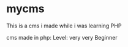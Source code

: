 mycms
=====
This is a cms i made while i was learning PHP

cms made in php: Level: very very Beginner

